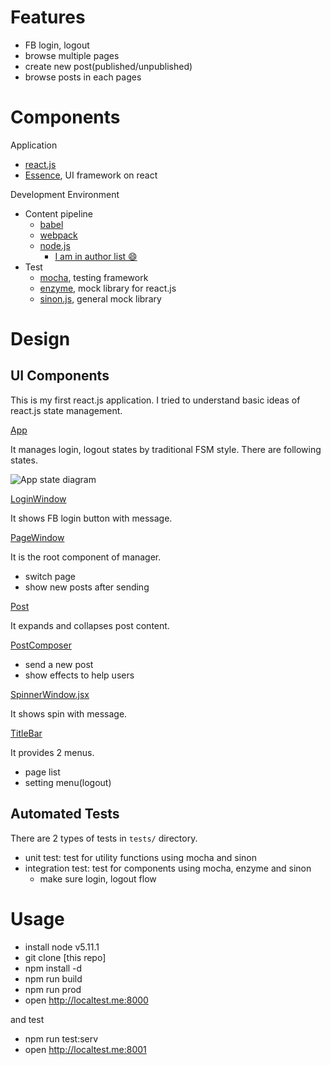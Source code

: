 
Features
====

- FB login, logout
- browse multiple pages
- create new post(published/unpublished)
- browse posts in each pages

Components
====

Application

 - [react.js](https://github.com/facebook/react)
 - [Essence](https://github.com/Evo-Forge/Essence), UI framework on react

Development Environment

 - Content pipeline
   - [babel](https://github.com/babel/babel)
   - [webpack](https://github.com/webpack/webpack)
   - [node.js](https://github.com/nodejs/node)
     - [I am in author list :smile:](https://github.com/nodejs/node/blob/c161849bfa6eba42fcc7c09d06d47eaebf37f2e3/AUTHORS#L325)
 - Test
   - [mocha](https://github.com/mochajs/mocha), testing framework
   - [enzyme](https://github.com/airbnb/enzyme), mock library for react.js
   - [sinon.js](https://github.com/sinonjs/sinon), general mock library


Design
====

UI Components
----

This is my first react.js application.  I tried to understand basic ideas of react.js state management.

[App](./app/scripts/components/App.jsx)

It manages login, logout states by traditional FSM style.  There are following states.

![App state diagram](./docs/app-states.png)

[LoginWindow](app/scripts/components/LoginWindow.jsx)

It shows FB login button with message.

[PageWindow](app/scripts/components/PageWindow.jsx)

It is the root component of manager.

- switch page
- show new posts after sending

[Post](app/scripts/components/Post.jsx)

It expands and collapses post content.

[PostComposer](app/scripts/components/PostComposer.jsx)

- send a new post
- show effects to help users

[SpinnerWindow.jsx](app/scripts/components/SpinnerWindow.jsx)

It shows spin with message.

[TitleBar](app/scripts/components/TitleBar.jsx)

It provides 2 menus.

- page list
- setting menu(logout)

Automated Tests
----

There are 2 types of tests in `tests/` directory.

- unit test: test for utility functions using mocha and sinon
- integration test: test for components using mocha, enzyme and sinon
    - make sure login, logout flow

Usage
====

- install node v5.11.1
- git clone [this repo]
- npm install -d
- npm run build
- npm run prod
- open http://localtest.me:8000

and test

- npm run test:serv
- open http://localtest.me:8001